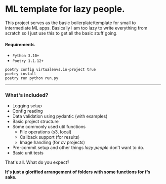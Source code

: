 # ML template for lazy people.

This project serves as the basic boilerplate/template for small to intermediate ML apps. Basically I am too lazy to write everything from scratch so I just use this to get all the basic stuff going.

#### Requirements

- `Python 3.10+`
- `Poetry 1.1.12+`

```shell
poetry config virtualenvs.in-project true
poetry install
poetry run python run.py
```

---------------------

### What's included?

- Logging setup
- Config reading
- Data validation using pydantic (with examples)
- Basic project structure
- Some commonly used util functions
    - File operations (s3, local)
    - Callback support (for results)
    - Image handling (for cv projects)
- Pre-commit setup and other things *lazy people* don't want to do.
- Basic unit tests

That's all. What do you expect? 

**It's just a glorified arrangement of folders with some functions for f's sake.**
